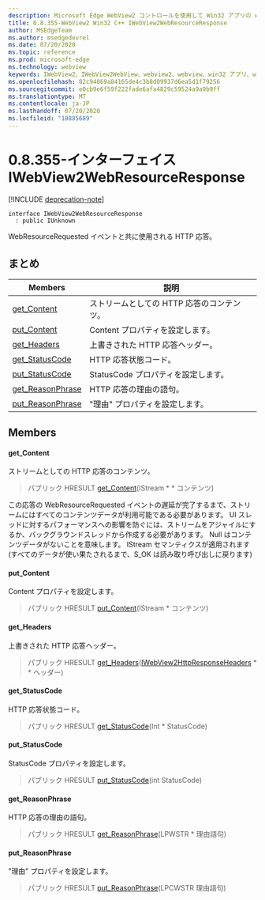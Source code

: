 ```yaml
---
description: Microsoft Edge WebView2 コントロールを使用して Win32 アプリの web コンテンツをホストする
title: 0.8.355-WebView2 Win32 C++ IWebView2WebResourceResponse
author: MSEdgeTeam
ms.author: msedgedevrel
ms.date: 07/20/2020
ms.topic: reference
ms.prod: microsoft-edge
ms.technology: webview
keywords: IWebView2、IWebView2WebView、webview2、webview、win32 アプリ、win32、edge
ms.openlocfilehash: 82c94869a84165de4c3b8d09937d6ea5d1f79256
ms.sourcegitcommit: e0cb9e6f59f222fade6afa4829c59524a9a9b9ff
ms.translationtype: MT
ms.contentlocale: ja-JP
ms.lasthandoff: 07/20/2020
ms.locfileid: "10885689"
---
```

# 0.8.355-インターフェイス IWebView2WebResourceResponse 

[!INCLUDE [deprecation-note](../../includes/deprecation-note.md)]

```
interface IWebView2WebResourceResponse
  : public IUnknown
```

WebResourceRequested イベントと共に使用される HTTP 応答。

## まとめ

 Members                        | 説明
--------------------------------|---------------------------------------------
[get_Content](#get_content) | ストリームとしての HTTP 応答のコンテンツ。
[put_Content](#put_content) | Content プロパティを設定します。
[get_Headers](#get_headers) | 上書きされた HTTP 応答ヘッダー。
[get_StatusCode](#get_statuscode) | HTTP 応答状態コード。
[put_StatusCode](#put_statuscode) | StatusCode プロパティを設定します。
[get_ReasonPhrase](#get_reasonphrase) | HTTP 応答の理由の語句。
[put_ReasonPhrase](#put_reasonphrase) | "理由" プロパティを設定します。

## Members

#### get_Content 

ストリームとしての HTTP 応答のコンテンツ。

> パブリック HRESULT [get_Content](#get_content)(IStream * * コンテンツ)

この応答の WebResourceRequested イベントの遅延が完了するまで、ストリームにはすべてのコンテンツデータが利用可能である必要があります。 UI スレッドに対するパフォーマンスへの影響を防ぐには、ストリームをアジャイルにするか、バックグラウンドスレッドから作成する必要があります。 Null はコンテンツデータがないことを意味します。 IStream セマンティクスが適用されます (すべてのデータが使い果たされるまで、S_OK は読み取り呼び出しに戻ります)

#### put_Content 

Content プロパティを設定します。

> パブリック HRESULT [put_Content](#put_content)(IStream * コンテンツ)

#### get_Headers 

上書きされた HTTP 応答ヘッダー。

> パブリック HRESULT [get_Headers](#get_headers)([IWebView2HttpResponseHeaders](IWebView2HttpResponseHeaders.md) * * ヘッダー)

#### get_StatusCode 

HTTP 応答状態コード。

> パブリック HRESULT [get_StatusCode](#get_statuscode)(Int * StatusCode)

#### put_StatusCode 

StatusCode プロパティを設定します。

> パブリック HRESULT [put_StatusCode](#put_statuscode)(int StatusCode)

#### get_ReasonPhrase 

HTTP 応答の理由の語句。

> パブリック HRESULT [get_ReasonPhrase](#get_reasonphrase)(LPWSTR * 理由語句)

#### put_ReasonPhrase 

"理由" プロパティを設定します。

> パブリック HRESULT [put_ReasonPhrase](#put_reasonphrase)(LPCWSTR 理由語句)

